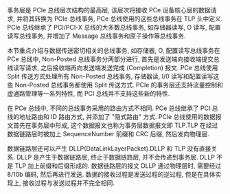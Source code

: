 
事务层是 PCle 总线层次结构的最高层, 该层次将接收 PCe 设备核心层的数据请求, 并将其转换为 PCIe 总线事务, PCe 总线使用的这些总线事务在 TLP 头中定义. PCle 总线继承了 PCI/PCI-X 总线的大多数总线事务, 如存储器读写, O 读写, 配置读写总线事务, 并增加了 Message 总线事务和原子操作等总线事务.

本节重点介绍与数据传送密切相关的总线事务, 如存储器, O, 配置读写总线事务在 PCe 总线中, Non-Posted 总线事务分两部分进行, 首先是发送端向接收端提交总线读写请求, 之后接收端再向发送端发送完成 (Completion) 报文. PCe 总线使用 Split 传送方式处理所有 Non-Posted 总线事务, 存储器读, I/0 读写和配置读写这些 Non-Posted 总线事务都使用 Split 传送方式. PCle 的事务层还支持流量控制和虚通路管理等一系列特性, 而 PCI 总线并不支持这些新的特性.

在 PCe 总线中, 不同的总线事务采用的路由方式不相同. PCe 总线继承了 PCI 总线的地址路由和 ID 路由方式, 并添加了 "隐式路由" 方式. PCle 总线使用的数据报文首先在事务层中形成, 这个数据报文也称为事务层数据报文即 TLP.TLP 在经过数据链路层时被加上 SequenceNumber 前缀和 CRC 后缀, 然后发向物理层.

数据链路层还可以产生 DLLP(DataLinkLayerPacket).DLLP 和 TLP 没有直接关系. DLLP 是产生于数据链路层, 终止于数据链路层, 并不会传递到事务层. DLLP 不是 TLP 加上前缀和后缀形成的. 数据链路层的报文 DLLP 通过物理层时, 需要经过 8/10b 编码, 然后再进行发送. 数据的接收过程是发送过程的逆过程, 但是在具体实现上, 接收过程与发送过程并不完全相同.